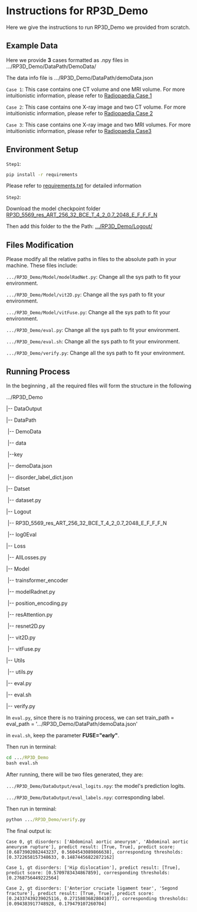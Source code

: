# Instructions for RP3D_Demo

Here we give the instructions to run RP3D_Demo we provided from scratch.



## Example Data

Here we provide **3** cases formatted as .npy files in .../RP3D_Demo/DataPath/DemoData/

The data info file is .../RP3D_Demo/DataPath/demoData.json

`Case 1`: This case contains one CT volume and one MRI volume. For more intuitionistic information, please refer to [Radiopaedia Case 1](https://radiopaedia.org//cases/perforated-saccular-abdominal-aortic-aneurysm-1?lang=us)

`Case 2`: This case contains one X-ray image and two CT volume. For more intuitionistic information, please refer to [Radiopaedia Case 2](https://radiopaedia.org//cases/hip-dislocation-inferior-1?lang=us)

`Case 3`: This case contains one X-ray image and two MRI volumes. For more intuitionistic information, please refer to [Radiopaedia Case3](https://radiopaedia.org//cases/segond-fracture-5?lang=us)



## Environment Setup

`Step1`: 

```cmd
pip install -r requirements
```

Please refer to [requirements.txt](https://github.com/qiaoyu-zheng/RP3D-Diag/blob/main/requirements.txt ) for detailed information

`Step2`:

Download the model checkpoint folder [RP3D_5569_res_ART_256_32_BCE_T_4_2_0.7_2048_E_F_F_F_N](https://huggingface.co/QiaoyuZheng/RP3D-DiagModel)

Then add this folder to the the Path: [.../RP3D_Demo/Logout/](https://github.com/qiaoyu-zheng/RP3D-Diag/tree/main/RP3D_Demo/Logout)



## Files Modification

Please modify all the relative paths in files to the absolute path in your machine. These files include:

`.../RP3D_Demo/Model/modelRadNet.py`: Change all the sys path to fit your environment.

`.../RP3D_Demo/Model/vit2D.py`: Change all the sys path to fit your environment.

`.../RP3D_Demo/Model/vitFuse.py`: Change all the sys path to fit your environment.

`.../RP3D_Demo/eval.py`: Change all the sys path to fit your environment.

`.../RP3D_Demo/eval.sh`: Change all the sys path to fit your environment.

`.../RP3D_Demo/verify.py`: Change all the sys path to fit your environment.



## Running Process

In the beginning , all the required files will form the structure in the following

.../RP3D_Demo

|-- DataOutput

|-- DataPath

​     |-- DemoData

​          |-- data

​	  |--key

​     |-- demoData.json

​     |-- disorder_label_dict.json

|-- Datset

​     |-- dataset.py

|-- Logout

​     |-- RP3D_5569_res_ART_256_32_BCE_T_4_2_0.7_2048_E_F_F_F_N

​     |-- log0Eval

|-- Loss

​     |-- AllLosses.py

|-- Model

​     |-- trainsformer_encoder

​     |-- modelRadnet.py

​     |-- position_encoding.py

​     |-- resAttention.py

​     |-- resnet2D.py

​     |-- vit2D.py

​     |-- vitFuse.py

|-- Utils

​     |-- utils.py

|-- eval.py

|-- eval.sh

|-- verify.py



In `eval.py`, since there is no training process, we can set train_path = eval_path = '.../RP3D_Demo/DataPath/demoData.json'

in `eval.sh`, keep the parameter **FUSE="early"**.

Then run in terminal:

```cmd
cd .../RP3D_Demo
bash eval.sh
```

After running, there will be two files generated, they are:

`.../RP3D_Demo/DataOutput/eval_logits.npy`: the model's prediction logits.

`.../RP3D_Demo/DataOutput/eval_labels.npy`: corresponding label.

Then run in terminal:

```cmd
python .../RP3D_Demo/verify.py
```

The final output is:

```
Case 0, gt disorders: ['Abdominal aortic aneurysm', 'Abdominal aortic aneurysm rupture'], predict result: [True, True], predict score: [0.6873902082443237, 0.5604543089866638], corresponding thresholds: [0.3722658157348633, 0.14874456822872162]

Case 1, gt disorders: ['Hip dislocation'], predict result: [True], predict score: [0.5709783434867859], corresponding thresholds: [0.2768756449222564]

Case 2, gt disorders: ['Anterior cruciate ligament tear', 'Segond fracture'], predict result: [True, True], predict score: [0.24337439239025116, 0.27158036828041077], corresponding thresholds: [0.094383917748928, 0.179479107260704]
```





